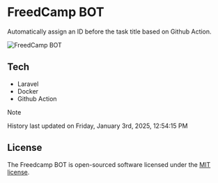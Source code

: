 # FreedCamp BOT

Automatically assign an ID before the task title based on Github Action.

![FreedCamp BOT](https://repository-images.githubusercontent.com/737932867/7d34798b-2680-471c-b089-a78a718d3d6a)

## Tech

- Laravel
- Docker
- Github Action

> [!NOTE]  
> History last updated on Friday, January 3rd, 2025, 12:54:15 PM

## License

The Freedcamp BOT is open-sourced software licensed under the [MIT license](https://opensource.org/licenses/MIT).
